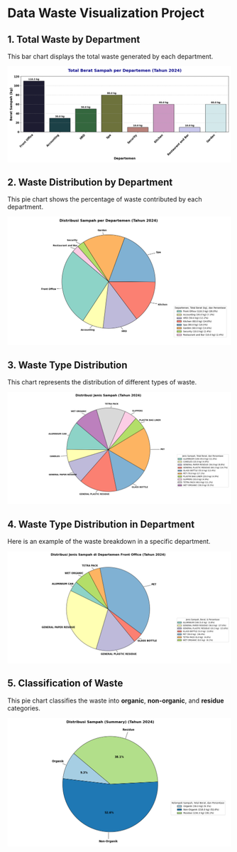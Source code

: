 # Data Waste Visualization Project

## 1. Total Waste by Department
This bar chart displays the total waste generated by each department.

![Total Waste by Department](./Total%20Waste%20by%20Department.png)

## 2. Waste Distribution by Department
This pie chart shows the percentage of waste contributed by each department.

![Waste Distribution by Department](./Waste%20Distribution%20by%20Department.png)

## 3. Waste Type Distribution
This chart represents the distribution of different types of waste.

![Waste Type Distribution](./Waste%20Type%20Distribution.png)

## 4. Waste Type Distribution in Department
Here is an example of the waste breakdown in a specific department.

![Waste Type Distribution in Department](./Waste%20Type%20Distribution%20in%20Department.png)

## 5. Classification of Waste
This pie chart classifies the waste into **organic**, **non-organic**, and **residue** categories.

![Classification of Waste](./Classification%20of%20Waste.png)
